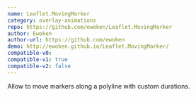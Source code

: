 ```yaml
---
name: Leaflet.MovingMarker
category: overlay-animations
repo: https://github.com/ewoken/Leaflet.MovingMarker
author: Ewoken
author-url: https://github.com/ewoken
demo: http://ewoken.github.io/Leaflet.MovingMarker/
compatible-v0:
compatible-v1: true
compatible-v2: false
---
```


Allow to move markers along a polyline with custom durations.
